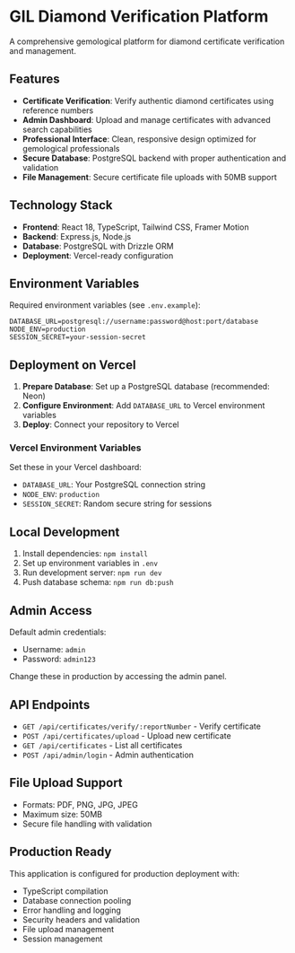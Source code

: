 # GIL Diamond Verification Platform

A comprehensive gemological platform for diamond certificate verification and management.

## Features

- **Certificate Verification**: Verify authentic diamond certificates using reference numbers
- **Admin Dashboard**: Upload and manage certificates with advanced search capabilities
- **Professional Interface**: Clean, responsive design optimized for gemological professionals
- **Secure Database**: PostgreSQL backend with proper authentication and validation
- **File Management**: Secure certificate file uploads with 50MB support

## Technology Stack

- **Frontend**: React 18, TypeScript, Tailwind CSS, Framer Motion
- **Backend**: Express.js, Node.js
- **Database**: PostgreSQL with Drizzle ORM
- **Deployment**: Vercel-ready configuration

## Environment Variables

Required environment variables (see `.env.example`):

```
DATABASE_URL=postgresql://username:password@host:port/database
NODE_ENV=production
SESSION_SECRET=your-session-secret
```

## Deployment on Vercel

1. **Prepare Database**: Set up a PostgreSQL database (recommended: Neon)
2. **Configure Environment**: Add `DATABASE_URL` to Vercel environment variables
3. **Deploy**: Connect your repository to Vercel

### Vercel Environment Variables

Set these in your Vercel dashboard:

- `DATABASE_URL`: Your PostgreSQL connection string
- `NODE_ENV`: `production`
- `SESSION_SECRET`: Random secure string for sessions

## Local Development

1. Install dependencies: `npm install`
2. Set up environment variables in `.env`
3. Run development server: `npm run dev`
4. Push database schema: `npm run db:push`

## Admin Access

Default admin credentials:
- Username: `admin`
- Password: `admin123`

Change these in production by accessing the admin panel.

## API Endpoints

- `GET /api/certificates/verify/:reportNumber` - Verify certificate
- `POST /api/certificates/upload` - Upload new certificate
- `GET /api/certificates` - List all certificates
- `POST /api/admin/login` - Admin authentication

## File Upload Support

- Formats: PDF, PNG, JPG, JPEG
- Maximum size: 50MB
- Secure file handling with validation

## Production Ready

This application is configured for production deployment with:
- TypeScript compilation
- Database connection pooling
- Error handling and logging
- Security headers and validation
- File upload management
- Session management